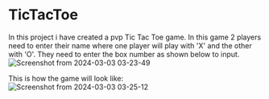 # TicTacToe
In this project i have created a pvp Tic Tac Toe game.
In this game 2 players need to enter their name where one player will play with 'X' and the other with 'O'.
They need to enter the box number as shown below to input.
![Screenshot from 2024-03-03 03-23-49](https://github.com/Subhranil2152/TicTacToe/assets/97818707/042c5755-cb58-407d-8bfd-093b8391051b)

This is how the game will look like:
![Screenshot from 2024-03-03 03-25-12](https://github.com/Subhranil2152/TicTacToe/assets/97818707/6b45ef58-f0d6-4442-b643-3b8405d85642)


